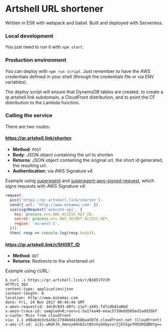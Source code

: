 # Artshell URL shortener

Written in ES6 with webpack and babel. Built and deployed with Serverless.

### Local development

You just need to run it with `npm start`.

### Production environment

You can deploy with `npm run script`. Just remember to have the AWS credentials defined in your shell (through the credentials file or via ENV variables).

The deploy script will ensure that DynamoDB tables are created, to create a qr.artshell.link subdomain, a CloudFront distribution, and to point the CF distribution to the Lambda function.

### Calling the service

There are two routes:

#### https://qr.artshell.link/shorten

- **Method**: `POST`
- **Body**: JSON object containing the url to shorten
- **Returns**: JSON object containing the original url, the short id generated, the resulting url.
- **Authentication**: via AWS Signature v4

Example using [superagent](https://github.com/visionmedia/superagent) and [superagent-aws-signed-request](https://www.npmjs.com/package/superagent-aws-signed-request), which signs requests with AWS Signature v4:

```js
request.
  post('https://qr.artshell.link/shorten').
  send({ url: 'http://www.mikamai.com' }).
  use(signRequest('execute-api', {
    key: process.env.AWS_ACCESS_KEY_ID,
    secret: process.env.AWS_SECRET_ACCESS_KEY,
    region: 'eu-west-1',
  })).
  then( resp => console.log(resp.body));
```

#### https://qr.artshell.link/r/SHORT_ID

- **Method**: `GET`
- **Returns**: Redirects to the shortened url

Example using cURL:

```
$ curl -i https://qr.artshell.link/r/B105lFVlM
HTTP/2 302
content-type: application/json
content-length: 0
location: http://www.mikamai.com
date: Fri, 24 Nov 2017 09:45:44 GMT
x-amzn-requestid: 3dc9c9d3-d0fc-11e7-a501-fd7cdb42a8bd
x-amzn-trace-id: sampled=0;root=1-5a17ea48-eeac573dedd505ed1add35bf
x-cache: Miss from cloudfront
via: 1.1 e98abde3c6a5bc27d4bdd4168baa587d.cloudfront.net (CloudFront)
x-amz-cf-id: 1cIc-uKmFJh_Xmnxy0dnbIvtNSnVyGX6yvsrZjEVIgofH91MZQBbYg==
```
